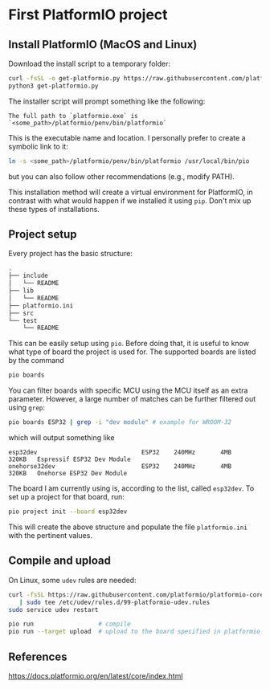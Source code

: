# First PlatformIO project
## Install PlatformIO (MacOS and Linux)

Download the install script to a temporary folder:
``` bash
curl -fsSL -o get-platformio.py https://raw.githubusercontent.com/platformio/platformio-core-installer/master/get-platformio.py
python3 get-platformio.py
```
The installer script will prompt something like the following:
```
The full path to `platformio.exe` is `<some_path>/platformio/penv/bin/platformio`
```
This is the executable name and location. I personally prefer to create a symbolic link to it:
```bash
ln -s <some_path>/platformio/penv/bin/platformio /usr/local/bin/pio
```
but you can also follow other recommendations (e.g., modify PATH).

This installation method will create a virtual environment for PlatformIO, in contrast with what would happen if we installed it using `pip`. Don't mix up these types of installations.

## Project setup
Every project has the basic structure:
```bash
.
├── include
│   └── README
├── lib
│   └── README
├── platformio.ini
├── src
└── test
    └── README
```
This can be easily setup using `pio`. Before doing that, it is useful to know what type of board the project is used for. The supported boards are listed by the command
```bash
pio boards
```
You can filter boards with specific MCU using the MCU itself as an extra parameter. However, a large number of matches can be further filtered out using `grep`:
```bash
pio boards ESP32 | grep -i "dev module" # example for WROOM-32
```
which will output something like
```
esp32dev                             ESP32    240MHz       4MB      320KB   Espressif ESP32 Dev Module
onehorse32dev                        ESP32    240MHz       4MB      320KB   Onehorse ESP32 Dev Module
```
The board I am currently using is, according to the list, called `esp32dev`. To set up a project for that board, run:
```bash
pio project init --board esp32dev
```
This will create the above structure and populate the file `platformio.ini` with the pertinent values. 

## Compile and upload
On Linux, some `udev` rules are needed:
```bash
curl -fsSL https://raw.githubusercontent.com/platformio/platformio-core/develop/platformio/assets/system/99-platformio-udev.rules \
   | sudo tee /etc/udev/rules.d/99-platformio-udev.rules
sudo service udev restart
```
```bash
pio run                  # compile
pio run --target upload  # upload to the board specified in platformio.ino
```

## References
https://docs.platformio.org/en/latest/core/index.html
